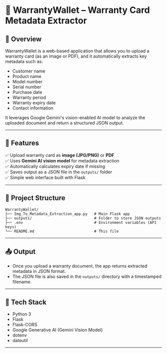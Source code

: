 # 📄 WarrantyWallet – Warranty Card Metadata Extractor

## 📝 Overview
WarrantyWallet is a web-based application that allows you to upload a warranty card (as an image or PDF), and it automatically extracts key metadata such as:
- Customer name
- Product name
- Model number
- Serial number
- Purchase date
- Warranty period
- Warranty expiry date
- Contact information

It leverages Google Gemini's vision-enabled AI model to analyze the uploaded document and return a structured JSON output.

---

## 🚀 Features
✅ Upload warranty card as **image (JPG/PNG)** or **PDF**  
✅ Uses **Gemini AI vision model** for metadata extraction  
✅ Automatically calculates expiry date if missing  
✅ Saves output as a JSON file in the `outputs/` folder  
✅ Simple web interface built with Flask  

---

## 📂 Project Structure
```
WarrantyWallet/
├── Img_To_Metadata_Extraction_app.py   # Main Flask app
├── outputs/                            # Folder to store JSON outputs
├── .env                                # Environment variables (API keys)
└── README.md                           # This file
```

---

## 📤 Output
- Once you upload a warranty document, the app returns extracted metadata in JSON format.
- The JSON file is also saved in the `outputs/` directory with a timestamped filename.

---

## 🧰 Tech Stack
- Python 3
- Flask
- Flask-CORS
- Google Generative AI (Gemini Vision Model)
- dotenv
- dateutil

---

